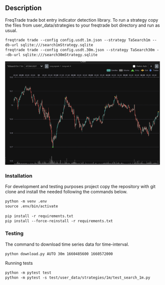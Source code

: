 ## Description

FreqTrade trade bot entry indicator detection library. 
To run a strategy copy the files from user_data/strategies to your freqtrade bot directory and run as usual.

```
freqtrade trade --config config.usdt.1m.json --strategy TaSearch1m --db-url sqlite:///search1mStrategy.sqlite
freqtrade trade --config config.usdt.30m.json --strategy TaSearch30m --db-url sqlite:///search30mStrategy.sqlite
```

![model predict](doc/freqtrade_1m.png)

### Installation

For development and testing purposes project copy the repository with git clone and install the needed following the
commands below.

```
python -m venv .env
source .env/bin/activate

pip install -r requirements.txt
pip install --force-reinstall -r requirements.txt
```

### Testing

The command to download time series data for time-interval.
```
python download.py AUTO 30m 1660485600 1660572000
```

Running tests
```
python -m pytest test
python -m pytest -s test/user_data/strategies/1m/test_search_1m.py

```